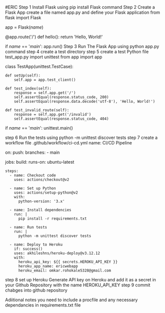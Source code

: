 #ERIC
Step 1 Install Flask using pip install Flask command
Step 2  Create a Flask App 
 create a file named app.py and define your Flask application
 from flask import Flask

app = Flask(_name_)

@app.route('/')
def hello():
    return 'Hello, World!'

if _name_ == '_main_':
    app.run()
Step 3 Run The Flask App using python app.py command
step 4 create a test directory
step 5 create a test Python file test_app.py
import unittest
from app import app

class TestApp(unittest.TestCase):

    def setUp(self):
        self.app = app.test_client()

    def test_index(self):
        response = self.app.get('/')
        self.assertEqual(response.status_code, 200)
        self.assertEqual(response.data.decode('utf-8'), 'Hello, World!')

    def test_invalid_route(self):
        response = self.app.get('/invalid')
        self.assertEqual(response.status_code, 404)

if _name_ == '_main_':
    unittest.main()

step 6 Run the tests using python -m unittest discover tests
step 7 create a workflow file .github/workflow/ci-cd.yml
name: CI/CD Pipeline

on:
  push:
    branches:
      - main

jobs:
  build:
    runs-on: ubuntu-latest

    steps:
      - name: Checkout code
        uses: actions/checkout@v2

      - name: Set up Python
        uses: actions/setup-python@v2
        with:
          python-version: '3.x'

      - name: Install dependencies
        run: |
          pip install -r requirements.txt

      - name: Run tests
        run: |
          python -m unittest discover tests

      - name: Deploy to Heroku
        if: success()
        uses: akhileshns/heroku-deploy@v3.12.12
        with:
          heroku_api_key: ${{ secrets.HEROKU_API_KEY }}
          heroku_app_name: ericwebapp
          heroku_email: omkar.rohokale5328@gmail.com
step 8 set up Heroku
Generate API key on Heroku and add it as a secret in your Github Repository with the name HEROKU_API_KEY
step 9 commit chabges into github repository

Adiitional notes
you need to include a procfile and any necessary dependancies in requirements.txt file



 



